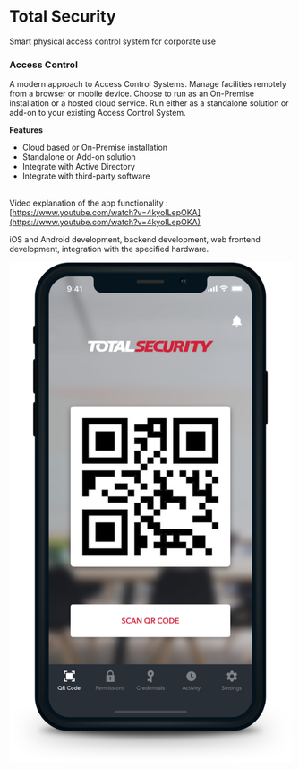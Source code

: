 # Total Security

Smart physical access control system for corporate use

### **Access** Control

A modern approach to Access Control Systems. Manage facilities remotely from a browser or mobile device. Choose to run as an On-Premise installation or a hosted cloud service. Run either as a standalone solution or add-on to your existing Access Control System.

**Features**

* Cloud based or On-Premise installation
* Standalone or Add-on solution
* Integrate with Active Directory
* Integrate with third-party software

[  
](https://www.total-security.se/#contact)Video explanation of the app functionality : [https://www.youtube.com/watch?v=4kyoILepOKA](https://www.youtube.com/watch?v=4kyoILepOKA)

iOS and Android development, backend development, web frontend development, integration with the specified hardware.

![](../.gitbook/assets/image%20%284%29.png)

